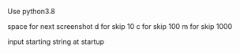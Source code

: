 Use python3.8

space for next screenshot
d for skip 10
c for skip 100
m for skip 1000

input starting string at startup